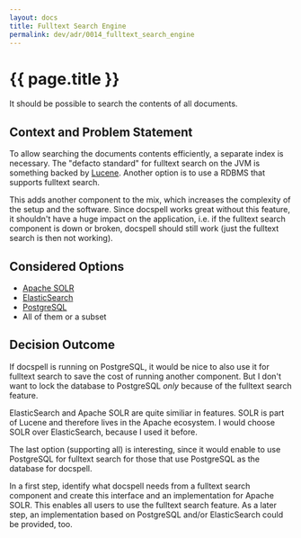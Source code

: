 ```yaml
---
layout: docs
title: Fulltext Search Engine
permalink: dev/adr/0014_fulltext_search_engine
---
```


# {{ page.title }}

It should be possible to search the contents of all documents.

## Context and Problem Statement

To allow searching the documents contents efficiently, a separate
index is necessary. The "defacto standard" for fulltext search on the
JVM is something backed by [Lucene](https://lucene.apache.org).
Another option is to use a RDBMS that supports fulltext search.

This adds another component to the mix, which increases the complexity
of the setup and the software. Since docspell works great without this
feature, it shouldn't have a huge impact on the application, i.e. if
the fulltext search component is down or broken, docspell should still
work (just the fulltext search is then not working).

## Considered Options

* [Apache SOLR](https://lucene.apache.org/solr)
* [ElasticSearch](https://www.elastic.co/elasticsearch/)
* [PostgreSQL](https://www.postgresql.org/docs/12/textsearch.html)
* All of them or a subset

## Decision Outcome

If docspell is running on PostgreSQL, it would be nice to also use it
for fulltext search to save the cost of running another component. But
I don't want to lock the database to PostgreSQL *only* because of the
fulltext search feature.

ElasticSearch and Apache SOLR are quite similiar in features. SOLR is
part of Lucene and therefore lives in the Apache ecosystem. I would
choose SOLR over ElasticSearch, because I used it before.

The last option (supporting all) is interesting, since it would enable
to use PostgreSQL for fulltext search for those that use PostgreSQL as
the database for docspell.

In a first step, identify what docspell needs from a fulltext search
component and create this interface and an implementation for Apache
SOLR. This enables all users to use the fulltext search feature. As a
later step, an implementation based on PostgreSQL and/or ElasticSearch
could be provided, too.
